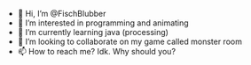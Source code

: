 - 👋 Hi, I’m @FischBlubber
- 👀 I’m interested in programming and animating
- 🌱 I’m currently learning java (processing)
- 💞️ I’m looking to collaborate on my game called monster room
- 📫 How to reach me? Idk. Why should you?

<!---
FischBlubber/FischBlubber is a ✨ special ✨ repository because its `README.md` (this file) appears on your GitHub profile.
You can click the Preview link to take a look at your changes.
--->
